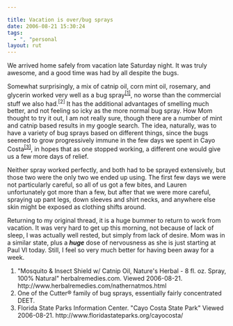 ```yaml
---

title: Vacation is over/bug sprays
date: 2006-08-21 15:30:24
tags:
  - ", "personal
layout: rut
---
```


We arrived home safely from vacation late Saturday night.  It was truly awesome, and a good time was had by all despite the bugs.

Somewhat surprisingly, a mix of catnip oil, corn mint oil, rosemary, and glycerin worked very well as a bug spray<sup><a href="http://www.herbalremedies.com/nathernatmos.html" title="online story selling the bug spray in question">[1]</a></sup>, no worse than the commercial stuff we also had.<sup>[2]</sup>  It has the additional advantages of smelling much better, and not feeling so icky as the more normal bug spray.  How Mom thought to try it out, I am not really sure, though there are a number of mint and catnip based results in my google search.  The idea, naturally, was to have a variety of bug sprays based on different things, since the bugs seemed to grow progressively immune in the few days we spent in Cayo Costa<sup><a href="http://www.floridastateparks.org/cayocosta/" title="Cayo Costa State Park">[3]</a></sup>, in hopes that as one stopped working, a different one would give us a few more days of relief.

Neither spray worked perfectly, and both had to be sprayed extensively, but those two were the only two we ended up using.  The first few days we were not particularly careful, so all of us got a few bites, and Lauren unfortunately got more than a few, but after that we were more careful, spraying up pant legs, down sleeves and shirt necks, and anywhere else skin might be exposed as clothing shifts around.

Returning to my original thread, it is a huge bummer to return to work from vacation.  It was very hard to get up this morning, not because of lack of sleep, I was actually well rested, but simply from lack of desire.  Mom was in a similar state, plus a <em><strong>huge</strong></em> dose of nervousness as she is just starting at Paul VI today.  Still, I feel so very much better for having been away for a week.

<div class="postrefs">
<ol><li>"Mosquito & Insect Shield w/ Catnip Oil, Nature's Herbal - 8 fl. oz. Spray, 100% Natural"  herbalremedies.com.  Viewed 2006-08-21.  http://www.herbalremedies.com/nathernatmos.html</li><li>One of the Cutter&reg; family of bug sprays, essentially fairly concentrated DEET.</li><li>Florida State Parks Information Center.  "Cayo Costa State Park" Viewed 2006-08-21.  http://www.floridastateparks.org/cayocosta/</li>
</ol></div>

